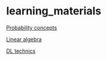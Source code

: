 # learning_materials

[Probability concepts](probability_concepts/README.md)

[Linear algebra](linalg/README.md)

[DL technics](dl_technics/README.md)